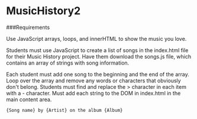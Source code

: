 # MusicHistory2

###Requirements

Use JavaScript arrays, loops, and innerHTML to show the music you love.

Students must use JavaScript to create a list of songs in the index.html file for their Music History project. Have them download the songs.js file, which contains an array of strings with song information.

Each student must add one song to the beginning and the end of the array.
Loop over the array and remove any words or characters that obviously don't belong.
Students must find and replace the > character in each item with a - character.
Must add each string to the DOM in index.html in the main content area.

``` {Song name} by {Artist} on the album {Album} ```
